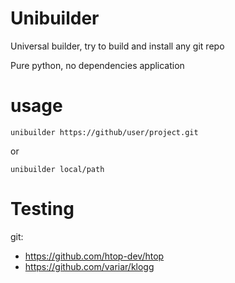 # Unibuilder

Universal builder, try to build and install any git repo

Pure python, no dependencies application

# usage

`unibuilder https://github/user/project.git`

or

`unibuilder local/path`


# Testing

git:

* https://github.com/htop-dev/htop 
* https://github.com/variar/klogg